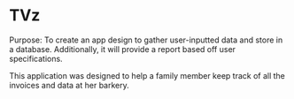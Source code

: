 # TVz
Purpose: To create an app design to gather user-inputted data and store in a database. Additionally, it will provide a report based off
user specifications.

This application was designed to help a family member keep track of all the invoices and data at her barkery.
